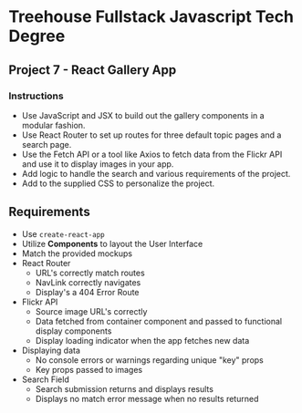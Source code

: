 # Treehouse Fullstack Javascript Tech Degree
## Project 7 - React Gallery App

### Instructions
- Use JavaScript and JSX to build out the gallery components in a modular fashion.
- Use React Router to set up routes for three default topic pages and a search page.
- Use the Fetch API or a tool like Axios to fetch data from the Flickr API and use it to display images in your app.
- Add logic to handle the search and various requirements of the project.
- Add to the supplied CSS to personalize the project.

## Requirements
- Use `create-react-app`
- Utilize **Components** to layout the User Interface
- Match the provided mockups
- React Router
    - URL's correctly match routes
    - NavLink correctly navigates
    - Display's a 404 Error Route
- Flickr API
    - Source image URL's correctly
    - Data fetched from container component and passed to functional display components
    - Display loading indicator when the app fetches new data
- Displaying data
    - No console errors or warnings regarding unique "key" props
    - Key props passed to images
- Search Field
    - Search submission returns and displays results
    - Displays no match error message when no results returned